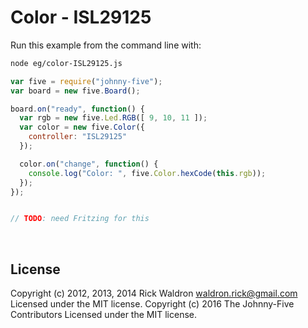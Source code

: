 <!--remove-start-->

# Color - ISL29125

<!--remove-end-->








Run this example from the command line with:
```bash
node eg/color-ISL29125.js
```


```javascript
var five = require("johnny-five");
var board = new five.Board();

board.on("ready", function() {
  var rgb = new five.Led.RGB([ 9, 10, 11 ]);
  var color = new five.Color({
    controller: "ISL29125"
  });

  color.on("change", function() {
    console.log("Color: ", five.Color.hexCode(this.rgb));
  });
});


// TODO: need Fritzing for this

```








&nbsp;

<!--remove-start-->

## License
Copyright (c) 2012, 2013, 2014 Rick Waldron <waldron.rick@gmail.com>
Licensed under the MIT license.
Copyright (c) 2016 The Johnny-Five Contributors
Licensed under the MIT license.

<!--remove-end-->
